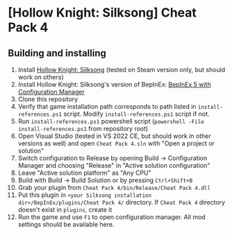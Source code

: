 # [Hollow Knight: Silksong] Cheat Pack 4

## Building and installing

1. Install [Hollow Knight: Silksong](https://store.steampowered.com/app/1030300/Hollow_Knight_Silksong/) (tested on Steam version only, but should work on others)
2. Install Hollow Knight: Silksong's version of BepInEx: [BepInEx 5 with Configuration Manager](https://www.nexusmods.com/hollowknightsilksong/mods/26)
3. Clone this repository
4. Verify that game installation path corresponds to path listed in `install-references.ps1` script. Modify `install-references.ps1` script if not.
5. Run `install-references.ps1` powershell script (`powershell -File install-references.ps1` from repository root)
6. Open Visual Studio (tested in VS 2022 CE, but should work in other versions as well) and open `Cheat Pack 4.sln` with "Open a project or solution"
7. Switch configuration to Release by opening Build → Configuration Manager and choosing "Release" in "Active solution configuration"
8. Leave "Active solution platform" as "Any CPU"
9. Build with Build → Build Solution or by pressing `Ctrl+Shift+B`
10. Grab your plugin from `Cheat Pack 4/bin/Release/Cheat Pack 4.dll`
11. Put this plugin in `<your Silksong installation dir>/BepInEx/plugins/Cheat Pack 4/` directory. If `Cheat Pack 4` directory doesn't exist in `plugins`, create it
12. Run the game and use `F1` to open configuration manager. All mod settings should be available here.
